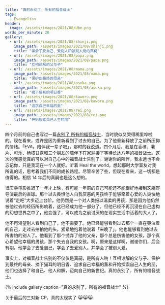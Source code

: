```yaml
---
title: "真的永别了，所有的福音战士"
tags:
  - Evangelion
header:
  image: /assets/images/2021/08/Ube.png
words_per_minute: 20
gallery:
  - url: /assets/images/2021/08/shinji.png
    image_path: /assets/images/2021/08/shinji.png
    title: "学会了爱自己、爱别人和被别人爱的真嗣"
  - url: /assets/images/2021/08/papa.png
    image_path: /assets/images/2021/08/papa.png
    title: "互相谅解的父与子"
  - url: /assets/images/2021/08/mama.png
    image_path: /assets/images/2021/08/mama.png
    title: "保护到最终的母亲"
  - url: /assets/images/2021/08/asuka.png
    image_path: /assets/images/2021/08/asuka.png
    title: "摘下猫耳的明日香"
  - url: /assets/images/2021/08/kaworu.png
    image_path: /assets/images/2021/08/kaworu.png
    title: "追求自己幸福的薰"
  - url: /assets/images/2021/08/rei.png
    image_path: /assets/images/2021/08/rei.png
    title: "开始探索自己人生的丽"
---
```


四个月前的自己也写过一篇[永别了 所有的福音战士](/2020/04/22/always-together-eva)，当时貌似又哭得稀里哗啦的。现在看来，或许是因为重新看到了过去的自己，为了他重新释放了之前所压抑的情绪。「EVA，陪伴我一辈子吧」，那时的我说道。四个月后，我是在香槟、薯片、可乐、杨枝甘露和三个朋友的陪伴下在家迎接了等待长达八年的福音战士。这次的我感觉真的可以对自己心中的福音战士告别了。谢谢你的陪伴，我永远也不会忘记你，只是我现在一个人就好。听着 Heal the world，想起那时大学室友对我所说的话，思考着我们不同的成长路程。尽管辛苦了些，但现在看来，这一切都是值得的。相信 14 年后的真嗣也是这么想的。

很庆幸电影推迟了一年才上映，有可能一年前的自己可能还不能很好地接到这庵野导演最后的直球。那个过去畏惧他人自我厌恶的男孩终于能够牵着心爱的人爽快地说着“走吧”大步迈上台阶。他仍然是一个对人类报以温柔的男孩，那是因为他仍然被他过去的经历所影响着，这已经成为他一部分了。但他已经不再沉浸在自己虚构的幻想世界之中了，他变强了，可以成为之前讨厌的在现实生活中活着的大人了。

他不再渴望别人看到自己了，他不需要了。他已经能够看到过去那个一直在哭泣着的自己，走过去拍拍他的头，紧紧地抱着他说着「来晚了」。他也能够看到他过去所害怕的别人了。他看到了那个抛弃了他的父亲，那个总是伤害他的女孩，那个真心希望他幸福的男孩，那个失去自我的女孩。啊，原来是这样啊，谢谢你们，后会有期。他学会了去爱自己，学会了去爱别人，并学会了被别人爱。

事实上，对福音战士告别的不仅仅是真嗣，是所有人呐！互相谅解的父与子、保护到最终的母亲、摘下猫耳的明日香、追求自己幸福的薰和开始探索自己人生的丽，他们也选择了和自己、他人和解，迈向自己的新世纪。真的永别了，所有的福音战士。

{% include gallery caption="真的永别了，所有的福音战士" %}

关于最后的三对新 CP，真的太现实了 😹😹😹
